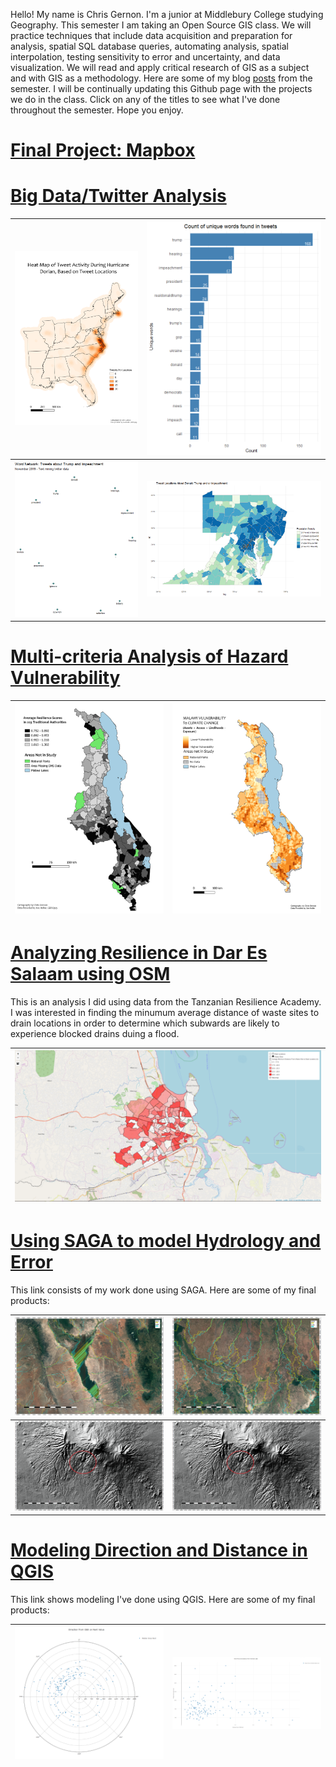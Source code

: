 Hello! My name is Chris Gernon. I'm a junior at Middlebury College studying Geography. This semester I am taking an Open Source GIS class. We will practice techniques that include data acquisition and preparation for analysis, spatial SQL database queries, automating analysis, spatial interpolation, testing sensitivity to error and uncertainty, and data visualization. We will read and apply critical research of GIS as a subject and with GIS as a methodology. Here are some of my blog [posts](./blogpost2/blogposts.md) from the semester. I will be continually updating this Github page with the projects we do in the class. Click on any of the titles to see what I've done throughout the semester. Hope you enjoy.
# [Final Project: Mapbox](./final_project/index.md)


# [Big Data/Twitter Analysis](./big_data.md/)

|![plots](./Twitter/Heat_map.png/) | ![plots](./Twitter/unique_words2.png/) |
| ------------- | ------------- |
| ![plots](./Twitter/word_cloud.png/) | ![plots](./Twitter/map.png/) |

# [Multi-criteria Analysis of Hazard Vulnerability](./vulnerability/index.md) 


| ![plots](./vulnerability/TA2.png/) | ![plots](./vulnerability/fine_resolution_final_map.png/) |
| ------------- | ------------- |


# [Analyzing Resilience in Dar Es Salaam using OSM](./Dar_Es_Salaam/index.md)

This is an analysis I did using data from the Tanzanian Resilience Academy. I was interested in finding the minumum average distance of waste sites to drain locations in order to determine which subwards are likely to experience blocked drains duing a flood. 

| ![plots](./Dar_Es_Salaam/leaflet.PNG) |
| ------------- |


# [Using SAGA to model Hydrology and Error](./SAGA/Hydrology_model.md)

This link consists of my work done using SAGA. Here are some of my final products:

|![plots](./SAGA/compare2.PNG/)|![plots](./SAGA/Compare1.PNG/)|
| ------------- | ------------- |
|![plots](./SAGA/SRTM_hillshade_less_accurate.PNG/)| ![plots](./SAGA/SRTM_hillshade_less_accurate_indicator.PNG/)|



# [Modeling Direction and Distance in QGIS](./QGIS/qgisModel.md)

This link shows modeling I've done using QGIS. Here are some of my final products:

|![plots](./QGIS/polar_plot.PNG/)|![plots](./QGIS/scatter_plot.PNG/)|
| ------------- | ------------- |



